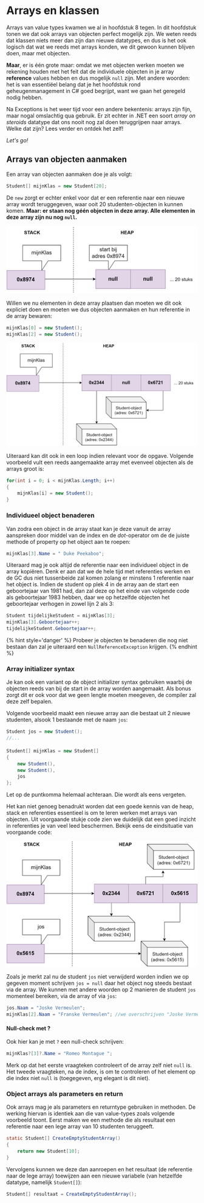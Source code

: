 # Arrays en klassen

Arrays van value types kwamen we al in hoofdstuk 8 tegen. In dit hoofdstuk tonen we dat ook arrays van objecten perfect mogelijk zijn. We weten reeds dat klassen niets meer dan zijn dan nieuwe datatypes, en dus is het ook logisch dat wat we reeds met arrays konden, we dit gewoon kunnen blijven doen, maar met objecten. 

**Maar**, er is één grote maar: omdat we met objecten werken moeten we rekening houden met het feit dat de individuele objecten in je array **reference** values hebben en dus mogelijk ``null`` zijn. Met andere woorden: het is van essentiëel belang dat je het hoofdstuk rond geheugenmanagement in C# goed begrijpt, want we gaan het geregeld nodig hebben.

Na Exceptions is het weer tijd voor een andere bekentenis: arrays zijn fijn, maar nogal omslachtig qua gebruik. Er zit echter in .NET een soort *array on steroids* datatype dat ons nooit nog zal doen teruggrijpen naar arrays. Welke dat zijn? Lees verder en ontdek het zelf!

*Let's go!*

## Arrays van objecten aanmaken

Een array van objecten aanmaken doe je als volgt:


```java
Student[] mijnKlas = new Student[20];
```

De ``new`` zorgt er echter enkel voor dat er een referentie naar een nieuwe array wordt teruggegeven, waar ooit 20 studenten-objecten in kunnen komen. **Maar: er staan nog géén objecten in deze array. Alle elementen in deze array zijn nu nog ``null``.**


![De referentie naar een, nu nog, lege array is aangemaakt.](../assets/6_klassen/beginarraysit.png)

Willen we nu elementen in deze array plaatsen dan moeten we dit ook expliciet doen en moeten we dus objecten aanmaken en hun referentie in de array bewaren:

```java
mijnKlas[0] = new Student();
mijnKlas[2] = new Student();
```


![De situatie in het geheugen nadat 2 objecten werden aangemaakt en in de array werden geplaatst.](../assets/6_klassen/beginarraysit2.png)


Uiteraard kan dit ook in een loop indien relevant voor de opgave. Volgende voorbeeld vult een reeds aangemaakte array met evenveel objecten als de arrays groot is: 

```java
for(int i = 0; i < mijnKlas.Length; i++)
{
    mijnKlas[i] = new Student();
}
```


### Individueel object benaderen

Van zodra een object in de array staat kan je deze vanuit de array aanspreken door middel van de index en de *dot*-operator om de de juiste methode of property op het object aan te roepen:


```java
mijnKlas[3].Name = " Duke Peekaboo";
```

Uiteraard mag je ook altijd de referentie naar een individueel object in de array kopiëren. Denk er aan dat we de hele tijd met referenties werken en de GC dus niet tussenbeide zal komen zolang er minstens 1 referentie naar het object is. Indien de student op plek 4 in de array aan de start een geboortejaar van 1981 had, dan zal deze op het einde van volgende code als geboortejaar 1983 hebben, daar we op hetzelfde objecten het geboortejaar verhogen in zowel lijn 2 als 3:

```java
Student tijdelijkeStudent = mijnKlas[3];
mijnKlas[3].Geboortejaar++;
tijdelijkeStudent.Geboortejaar++;
```

{% hint style='danger' %}
Probeer je objecten te benaderen die nog niet bestaan dan zal je uiteraard een ``NullReferenceException`` krijgen.
{% endhint %}



### Array initializer syntax

Je kan ook een variant op de object initializer syntax gebruiken waarbij de objecten reeds van bij de start in de array worden aangemaakt. Als bonus zorgt dit er ook voor dat we geen lengte moeten meegeven, de compiler zal deze zelf bepalen. 

Volgende voorbeeld maakt een nieuwe array aan die bestaat uit 2 nieuwe studenten, alsook 1 bestaande met de naam ``jos``:

```java
Student jos = new Student();
//...

Student[] mijnKlas = new Student[]
{
    new Student(),
    new Student(),
    jos
};
```

Let op de puntkomma helemaal achteraan. Die wordt als eens vergeten.




Het kan niet genoeg benadrukt worden dat een goede kennis van de heap, stack en referenties essentieel is om te leren werken met arrays van objecten. Uit voorgaande stukje code zien we duidelijk dat een goed inzicht in referenties je van veel leed beschermen. Bekijk eens de eindsituatie van voorgaande code:


![De situatie in het geheugen op het einde.](../assets/6_klassen/objeeindsit.png)

Zoals je merkt zal nu de student ``jos`` niet verwijderd worden indien we op gegeven moment schrijven ``jos = null`` daar het object nog steeds bestaat via de array. We kunnen met andere woorden op 2 manieren de student ``jos`` momenteel bereiken, via de array of via ``jos``:

```java
jos.Naam = "Joske Vermeulen";
mijnKlas[2].Naam = "Franske Vermeulen"; //we overschrijven "Joske Vermeulen"
```


#### Null-check met ?

Ook hier kan je met ``?`` een null-check schrijven:

```java
mijnKlas?[3]?.Name = "Romeo Montague ";
```

Merk op dat het eerste vraagteken controleert of de array zelf niet ``null`` is. Het tweede vraagteken, na de index, is om te controleren of het element op die index niet ``null`` is (toegegeven, erg elegant is dit niet).

### Object arrays als parameters en return

Ook arrays mag je als parameters en returntype gebruiken in methoden. De werking hiervan is identiek aan die van value-types zoals volgende voorbeeld toont. Eerst maken we een methode die als resultaat een referentie naar een lege array van 10 studenten teruggeeft.

```java
static Student[] CreateEmptyStudentArray()
{
    return new Student[10];
}
```
Vervolgens kunnen we deze dan aanroepen en het resultaat (de referentie naar de lege array) toewijzen aan een nieuwe variabele (van hetzelfde datatype, namelijk ``Student[]``):


```java
Student[] resultaat = CreateEmptyStudentArray();
```





